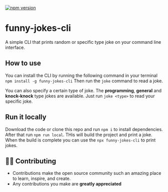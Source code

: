 [![npm version](https://badge.fury.io/js/funny-jokes-cli.svg)](https://badge.fury.io/js/funny-jokes-cli)

# funny-jokes-cli

A simple CLI that prints random or specific type joke on your command line interface.


## How to use
You can install the CLI by running the following command in your terminal
`npm install -g funny-jokes-cli`
Then run the `joke` command to read a joke.

You can also specify a certain type of joke. The **programming**, **general** and **knock-knock** type jokes are available. Just run `joke <type>` to read your specific joke.

## Run it locally
Download the code or clone this repo and run `npm i` to install dependencies. After that run `npm run local`. THis will build the project and print a joke. When the build is complete you can use the `npx funny-jokes-cli` to print jokes.
## 👨‍💻 Contributing

- Contributions make the open source community such an amazing place to learn, inspire, and create.
- Any contributions you make are **greatly appreciated**
